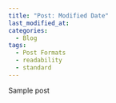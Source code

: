```yaml
---
title: "Post: Modified Date"
last_modified_at: 
categories:
  - Blog
tags:
  - Post Formats
  - readability
  - standard
---
```


Sample post